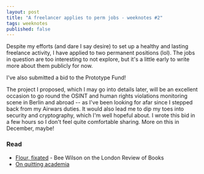 ```yaml
---
layout: post
title: "A freelancer applies to perm jobs - weeknotes #2"
tags: weeknotes
published: false
---
```


Despite my efforts (and dare I say desire) to set up a healthy and lasting freelance activity, I have applied to two permanent positions (lol). The jobs in question are too interesting to not explore, but it's a little early to write more about them publicly for now.

I've also submitted a bid to the Prototype Fund!

The project I proposed, which I may go into details later, will be an excellent occasion to go round the OSINT and human rights violations monitoring scene in Berlin and abroad -- as I've been looking for afar since I stepped back from my Airwars duties. It would also lead me to dip my toes into security and cryptography, which I'm well hopeful about. I wrote this bid in a few hours so I don't feel quite comfortable sharing. More on this in December, maybe!

### Read
+ [Flour, fixated](https://www.lrb.co.uk/the-paper/v42/n18/bee-wilson/flour-fixated) - Bee Wilson on the London Review of Books
+ [On quitting academia](https://www.lrb.co.uk/the-paper/v42/n18/malcolm-gaskill/diary)
